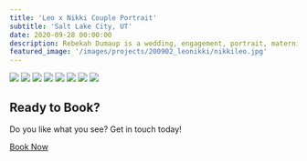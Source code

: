 ```yaml
---
title: 'Leo x Nikki Couple Portrait'
subtitle: 'Salt Lake City, UT'
date: 2020-09-28 00:00:00
description: Rebekah Dumaup is a wedding, engagement, portrait, maternity, and family photographer based in Saly Lake City, Utah.
featured_image: '/images/projects/200902_leonikki/nikkileo.jpg'
---
```


<div class="gallery" data-columns="3">
<img src="/images/projects/200902_leonikki/nikkileo.jpg">
<img src="/images/projects/200902_leonikki/nikkileo-2.jpg">
<img src="/images/projects/200902_leonikki/nikkileo-3.jpg">
<img src="/images/projects/200902_leonikki/nikkileo-4.jpg">
<img src="/images/projects/200902_leonikki/nikkileo-5.jpg">
<img src="/images/projects/200902_leonikki/nikkileo-6.jpg">
<img src="/images/projects/200902_leonikki/nikkileo-7.jpg">
<img src="/images/projects/200902_leonikki/nikkileo-8.jpg">
</div>

## Ready to Book?

Do you like what you see? Get in touch today!

<a href="/contact/" class="button button--large">Book Now</a>
